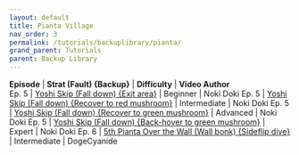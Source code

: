 ```yaml
---
layout: default
title: Pianta Village
nav_order: 3
permalink: /tutorials/backuplibrary/pianta/
grand_parent: Tutorials
parent: Backup Library
---
```

**Episode** | **Strat (Fault) {Backup}** | **Difficulty** | **Video Author**  
Ep. 5 | [Yoshi Skip (Fall down) {Exit area}](https://www.youtube.com/watch?v=OLvShBEg8F8) | Beginner | Noki Doki
Ep. 5 | [Yoshi Skip (Fall down) {Recover to red mushroom}](https://www.youtube.com/watch?v=cQnHKR_-KMQ) | Intermediate | Noki Doki
Ep. 5 | [Yoshi Skip (Fall down) {Recover to green mushroom}](https://www.youtube.com/watch?v=-gYbzydwzWo) | Advanced | Noki Doki
Ep. 5 | [Yoshi Skip (Fall down) {Back-hover to green mushroom}](https://www.youtube.com/watch?v=9p0_roOT-Xk) | Expert | Noki Doki
Ep. 6 | [5th Pianta Over the Wall (Wall bonk) {Sideflip dive}](https://youtu.be/pFaNUYCxXjc) | Intermediate | DogeCyanide
